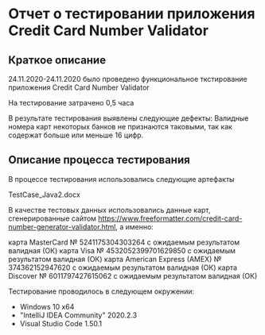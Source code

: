 # Отчет о тестировании приложения Credit Card Number Validator

## Краткое описание

24.11.2020-24.11.2020 было проведено функциональное ткстирование приложения Credit Card Number Validator

На тестирование затрачено 0,5 часа

В результате тестирования выявлены следующие дефекты: 
Валидные номера карт некоторых банков не признаются таковыми, так как содержат больше или меньше 16 цифр. 

## Описание процесса тестирования 

В процессе тестирования использовались следующие артефакты

TestCase_Java2.docx 

 

В качестве тестовых данных использовались данные карт, сгенерированные сайтом 
https://www.freeformatter.com/credit-card-number-generator-validator.html, а именно:

карта MasterCard № 5241175304303264 с ожидаемым результатом валидная (ОК)
карта Visa № 4532052399701629850 с ожидаемым результатом валидная (ОК)
карта American Express (AMEX) № 374362152947620 с ожидаемым результатом валидная (ОК)
карта Discover № 6011797427615062 с ожидаемым результатом валидная (ОК)

Тестирование проводилось в следующем окружении:
* Windows 10 x64
* "IntelliJ IDEA Community" 2020.2.3
* Visual Studio Code 1.50.1

